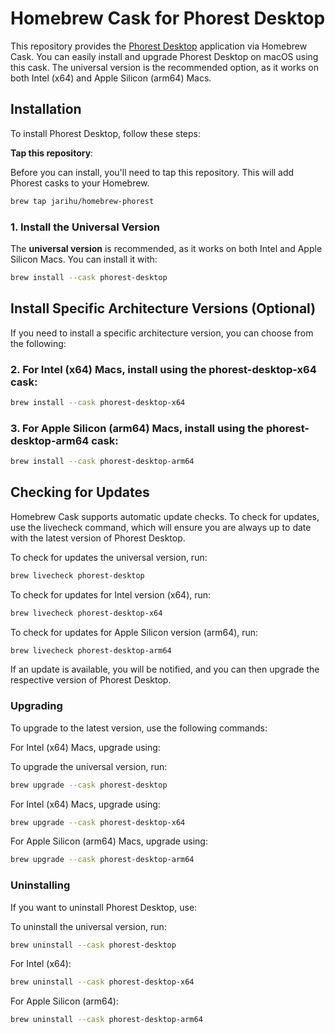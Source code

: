 # Homebrew Cask for Phorest Desktop

This repository provides the [Phorest Desktop](https://www.phorest.com/us/downloads/) application via Homebrew Cask. You can easily install and upgrade Phorest Desktop on macOS using this cask. The universal version is the recommended option, as it works on both Intel (x64) and Apple Silicon (arm64) Macs.

## Installation

To install Phorest Desktop, follow these steps:

**Tap this repository**:

Before you can install, you'll need to tap this repository. This will add Phorest casks to your Homebrew.

```bash
brew tap jarihu/homebrew-phorest
```

### 1. Install the Universal Version

The **universal version** is recommended, as it works on both Intel and Apple Silicon Macs. You can install it with:

```bash
brew install --cask phorest-desktop
```

## Install Specific Architecture Versions (Optional)

If you need to install a specific architecture version, you can choose from the following:

### 2. For Intel (x64) Macs, install using the phorest-desktop-x64 cask:

```bash
brew install --cask phorest-desktop-x64
```

### 3. For Apple Silicon (arm64) Macs, install using the phorest-desktop-arm64 cask:

```bash
brew install --cask phorest-desktop-arm64
```

## Checking for Updates

Homebrew Cask supports automatic update checks. To check for updates, use the livecheck command, which will ensure you are always up to date with the latest version of Phorest Desktop.

To check for updates the universal version, run:

```bash
brew livecheck phorest-desktop
```

To check for updates for Intel version (x64), run:

```bash
brew livecheck phorest-desktop-x64
```

To check for updates for Apple Silicon version (arm64), run:

```bash
brew livecheck phorest-desktop-arm64
```

If an update is available, you will be notified, and you can then upgrade the respective version of Phorest Desktop.

### Upgrading

To upgrade to the latest version, use the following commands:

For Intel (x64) Macs, upgrade using:

To upgrade the universal version, run:

```bash
brew upgrade --cask phorest-desktop
```

For Intel (x64) Macs, upgrade using:

```bash
brew upgrade --cask phorest-desktop-x64
```

For Apple Silicon (arm64) Macs, upgrade using:

```bash
brew upgrade --cask phorest-desktop-arm64
```

### Uninstalling

If you want to uninstall Phorest Desktop, use:

To uninstall the universal version, run:

```bash
brew uninstall --cask phorest-desktop
```

For Intel (x64):

```bash
brew uninstall --cask phorest-desktop-x64
```

For Apple Silicon (arm64):

```bash
brew uninstall --cask phorest-desktop-arm64
```
